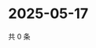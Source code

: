 # 2025-05-17

共 0 条

<!-- BEGIN ZHIHUQUESTIONS -->
<!-- 最后更新时间 Sat May 17 2025 00:13:33 GMT+0800 (China Standard Time) -->

<!-- END ZHIHUQUESTIONS -->
